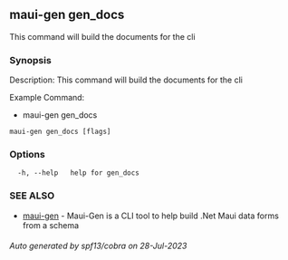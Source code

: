 ## maui-gen gen_docs

This command will build the documents for the cli

### Synopsis


Description:
This command will build the documents for the cli

Example Command:
- maui-gen gen_docs
		

```
maui-gen gen_docs [flags]
```

### Options

```
  -h, --help   help for gen_docs
```

### SEE ALSO

* [maui-gen](maui-gen.md)	 - Maui-Gen is a CLI tool to help build .Net Maui data forms from a schema

###### Auto generated by spf13/cobra on 28-Jul-2023
